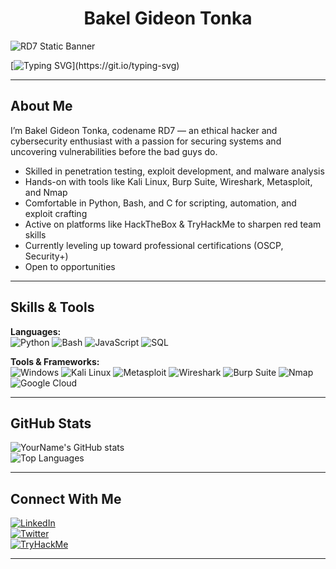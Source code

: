 <h1 align="center">Bakel Gideon Tonka</h1>

![RD7 Static Banner](https://img.shields.io/static/v1?label=RD7&message=Ethical%20Hacker&color=D3D3D3&style=for-the-badge)

[![Typing SVG](https://readme-typing-svg.herokuapp.com?color=00FF00&lines=Silently+breaking+barriers;Boldly+securing+the+future;Hacker+mindset,+defender’s+heart.;Breaking+things+to+make+them+stronger.;Securing+systems,+one+exploit+at+a+time.)](https://git.io/typing-svg)

---

## About Me  

I’m Bakel Gideon Tonka, codename RD7 — an ethical hacker and cybersecurity enthusiast with a passion for securing systems and uncovering vulnerabilities before the bad guys do.  

- Skilled in penetration testing, exploit development, and malware analysis  
- Hands-on with tools like Kali Linux, Burp Suite, Wireshark, Metasploit, and Nmap  
- Comfortable in Python, Bash, and C for scripting, automation, and exploit crafting  
- Active on platforms like HackTheBox & TryHackMe to sharpen red team skills  
- Currently leveling up toward professional certifications (OSCP, Security+)
- Open to opportunities

---

## Skills & Tools  

**Languages:**  
![Python](https://img.shields.io/badge/-Python-000?&logo=Python) 
![Bash](https://img.shields.io/badge/-Bash-000?&logo=GNU-Bash)
![JavaScript](https://img.shields.io/badge/-JavaScript-000?&logo=javascript) 
![SQL](https://img.shields.io/badge/-SQL-000?&logo=postgresql) 


**Tools & Frameworks:**  
![Windows](https://img.shields.io/badge/-Windows-000?&logo=windows) 
![Kali Linux](https://img.shields.io/badge/-Kali%20Linux-000?&logo=kalilinux)
![Metasploit](https://img.shields.io/badge/-Metasploit-000?&logo=metasploit)
![Wireshark](https://img.shields.io/badge/-Wireshark-000?&logo=wireshark)
![Burp Suite](https://img.shields.io/badge/-Burp%20Suite-000?&logo=burpsuite)
![Nmap](https://img.shields.io/badge/-Nmap-000?&logo=nmap)
![Google Cloud](https://img.shields.io/badge/-GCP-000?&logo=googlecloud) 

---

## GitHub Stats  

![YourName's GitHub stats](https://github-readme-stats.vercel.app/api?username=bakel243687&show_icons=true&theme=dark)  
![Top Languages](https://github-readme-stats.vercel.app/api/top-langs/?username=bakel243687&layout=compact&theme=dark)  

---

## Connect With Me  

[![LinkedIn](https://img.shields.io/badge/-LinkedIn-000?&logo=linkedin)](https://www.linkedin.com/in/gideon-bakel-205a13322/)  
[![Twitter](https://img.shields.io/badge/-Twitter-000?&logo=twitter)](https://twitter.com/RogueDogg7)  
[![TryHackMe](https://img.shields.io/badge/-TryHackMe-000?&logo=tryhackme)](https://tryhackme.com/p/gideon4bakel)

---

